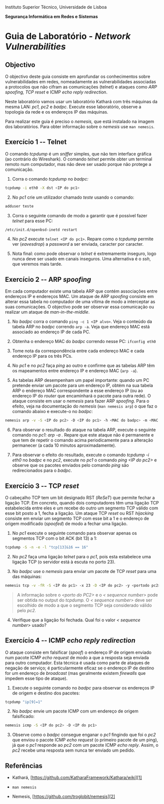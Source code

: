 Instituto Superior Técnico, Universidade de Lisboa

**Segurança Informática em Redes e Sistemas**

# Guia de Laboratório - *Network Vulnerabilities*

## Objectivo

O objectivo deste guia consiste em aprofundar os conhecimentos sobre vulnerabilidades em redes, nomeadamente as vulnerabilidades associadas a protocolos que não cifram as comunicações (telnet) e ataques como *ARP spoofing, TCP reset* e ICMP *echo reply redirection*.

Neste laboratório vamos usar um laboratório Kathará com três máquinas da mesma LAN: *pc1, pc2* e *badpc*.
Execute esse laboratório, observe a topologia da rede e os endereços IP das máquinas.

Para realizar este guia é preciso o *nemesis,* que está instalado na imagem dos laboratórios.
Para obter informação sobre o *nemesis* use `man nemesis`.

## Exercício 1 -- Telnet

O comando *tcpdump* é um *sniffer* simples, que não tem interface gráfica (ao contrário do Wireshark).
O comando *telnet* permite obter um terminal remoto num computador, mas não deve ser usado porque não protege a comunicação.

1.  Corra o comando *tcpdump* no *badpc:*

```bash
tcpdump -i eth0 -X dst <IP do pc1>
```

2.  No *pc1* crie um utilizador chamado *teste* usando o comando:

```bash
adduser teste
```

3.  Corra o seguinte comando de modo a garantir que é possível fazer
    *telnet* para esse PC:

```bash
/etc/init.d/openbsd-inetd restart
```

4.  No *pc2* execute `telnet <IP do pc1>`. 
Repare como o *tcpdump* permite ver (*eavesdrop*) a *password* a ser enviada, caracter por caracter.

5.  Nota final: como pode observar o *telnet* é extremamente inseguro, logo nunca deve ser usado em canais inseguros. 
Uma alternativa é o *ssh*, que veremos mais tarde.

## Exercício 2 -- ARP *spoofing*

Em cada computador existe uma tabela ARP que contém associações entre endereços IP e endereços MAC. 
Um ataque de ARP *spoofing* consiste em alterar essa tabela no computador de uma vítima de modo a interceptar as suas comunicações. 
O objectivo pode ser observar essa comunicação ou realizar um ataque de *man-in-the-middle*.

1.  No *badpc* corra o comando `ping -c 1 <IP alvo>`.
Veja o conteúdo da tabela ARP no *badpc* correndo `arp -a`.
Veja que endereço MAC está associado ao endereço IP de cada PC.

2.  Obtenha o endereço MAC do *badpc* correndo nesse PC: `ifconfig eth0`

3.  Tome nota da correspondência entre cada endereço MAC e cada endereço
    IP para os três PCs.

4.  No *pc1* e no *pc2* faça *ping* ao outro e confirme que as tabelas
    ARP têm os mapeamentos entre endereço IP e endereço MAC (`arp -a`).

5.  As tabelas ARP desempenham um papel importante: quando um PC pretende enviar um pacote para um endereço IP, obtém na sua tabela ARP o endereço MAC correspondente a esse endereço IP (ou ao endereço IP do *router* que encaminhará o pacote para outra rede). 
O ataque consiste em usar o *nemesis* para fazer ARP *spoofing*.
Para o efeito, veja na documentação do *nemesis* (`man nemesis arp`) o que faz o comando abaixo e execute-o no *badpc*:

```bash
nemesis arp -v -S <IP do pc2> -D <IP do pc1> -h <MAC do badpc> -m <MAC do pc1>
```

6.  Para observar o resultado do ataque na tabela ARP, execute o seguinte comando no *pc1: arp -a .* 
Repare que este ataque não é permanente e que tem de repetir o comando acima periodicamente para a alteração permanecer (a cada 10 minutos aproximadamente).

7.  Para observar o efeito do resultado, execute o comando *tcpdump -i eth0* no *badpc* e no *pc2*, execute no *pc1* o comando *ping \<IP do pc2\>* e observe que os pacotes enviados pelo comando *ping* são redirecionados para o *badpc*.

## Exercício 3 -- TCP *reset*

O cabeçalho TCP tem um bit designado RST (*ReSeT*) que permite fechar a ligação TCP. 
Em concreto, quando dois computadores têm uma ligação TCP estabelecida entre eles e um recebe do outro um segmento TCP válido com esse bit posto a 1, fecha a ligação. 
Um ataque TCP *reset* ou RST *hijacking* consiste em enviar um segmento TCP com esse bit a 1 e o
endereço de origem modificado (*spoofed*) de modo a fechar uma ligação.

1.  No *pc1* execute o seguinte comando para observar apenas os segmentos TCP com o bit ACK (bit 13) a 1:

```bash
tcpdump -S -n -e -l "tcp[13]&16 == 16"
```

2.  No *pc2* faça uma ligação *telnet* para o *pc1*, pois esta estabelece uma ligação TCP (o servidor está à escuta no porto 23).

3.  No *badpc* use o *nemesis* para enviar um pacote de TCP *reset* para uma das máquinas:

```bash
nemesis tcp -v -fR -S <IP do pc1> -x 23 -D <IP do pc2> -y <portodo pc2> -s <sequence number>
```

> A informação sobre o *\<porto do PC2\>* e o *\< sequence number\>*
> pode ser obtida no output do *tcpdump.* O *\< sequence number\>* deve
> ser escolhido de modo a que o segmento TCP seja considerado válido
> pelo *pc2.*

4.  Verifique que a ligação foi fechada. 
Qual foi o valor *\< sequence number\>* usado?

## Exercício 4 -- ICMP *echo reply redirection*

O ataque consiste em falsificar (*spoof*) o endereço IP de origem enviado num pacote ICMP *echo request* de modo a que a resposta seja enviada para outro computador. 
Esta técnica é usada como parte de ataques de negação de serviço; é particularmente eficaz se o endereço IP de destino for um endereço de *broadcast* (mas geralmente existem *firewalls* que impedem esse tipo de ataque).

1.  Execute o seguinte comando no *badpc* para observar os endereços IP de origem e destino dos pacotes:

```bash
tcpdump "ip[9]=1"
```

2.  No *badpc* envie um pacote ICMP com um endereço de origem falsificado:

```bash
nemesis icmp -S <IP do pc2> -D <IP do pc1>
```

3.  Observe como o *badpc* consegue enganar o *pc1* fingindo que foi o *pc2* que enviou o pacote ICMP *echo request* (o primeiro pacote de um ping), já que o *pc1* responde ao *pc2* com um pacote ICMP *echo reply*. 
Assim, o *pc2* recebe uma resposta sem nunca ter enviado um pedido.

## Referências

-   Kathará, [https://github.com/KatharaFramework/Kathara/wiki][1]

-   `man nemesis`

-   Nemesis, [https://github.com/troglobit/nemesis][2]

  [1]: http://wiki.netkit.org/
  [2]: https://github.com/troglobit/nemesis
